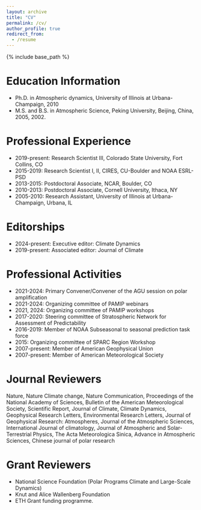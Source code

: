 ```yaml
---
layout: archive
title: "CV"
permalink: /cv/
author_profile: true
redirect_from:
  - /resume
---
```


{% include base_path %}

Education Information
======
* Ph.D. in Atmospheric dynamics, University of Illinois at Urbana-Champaign, 2010
* M.S. and B.S. in Atmospheric Science, Peking University, Beijing, China, 2005, 2002.

Professional Experience
======

* 2019-present: Research Scientist III, Colorado State University, Fort Collins, CO                
* 2015-2019: Research Scientist I, II, CIRES, CU-Boulder and NOAA ESRL-PSD	   
* 2013-2015: Postdoctoral Associate, NCAR, Boulder, CO				   
* 2010-2013: Postdoctoral Associate, Cornell University, Ithaca, NY	                           
* 2005-2010: Research Assistant, University of Illinois at Urbana-Champaign, Urbana, IL 
  
Editorships
======
* 2024-present: Executive editor: Climate Dynamics
* 2019-present: Associated editor: Journal of Climate

Professional Activities
======
* 2021-2024: Primary Convener/Convener of the AGU session on polar amplification
* 2021-2024: Organizing committee of PAMIP webinars
* 2021, 2024: Organizing committee of PAMIP workshops
* 2017-2020: Steering committee of Stratospheric Network for Assessment of Predictability
* 2016-2019: Member of NOAA Subseasonal to seasonal prediction task force
* 2015: Organizing committee of SPARC Region Workshop
* 2007-present: Member of American Geophysical Union 
* 2007-present: Member of American Meteorological Society 

Journal Reviewers
======
Nature, Nature Climate change, Nature Communication, Proceedings of the National Academy of Sciences, Bulletin of the American Meteorological Society, Scientific Report, Journal of Climate, Climate Dynamics, Geophysical Research Letters, Environmental Research Letters, Journal of Geophysical Research: Atmospheres, Journal of the Atmospheric Sciences, International Journal of climatology, Journal of Atmospheric and Solar-Terrestrial Physics, The Acta Meteorologica Sinica, Advance in Atmospheric Sciences, Chinese journal of polar research

Grant Reviewers
======
* National Science Foundation (Polar Programs Climate and Large-Scale Dynamics)
* Knut and Alice Wallenberg Foundation
* ETH Grant funding programme.

